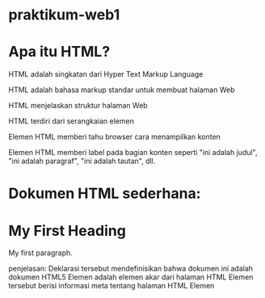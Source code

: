 # praktikum-web1
# Apa itu HTML?
HTML adalah singkatan dari Hyper Text Markup Language

HTML adalah bahasa markup standar untuk membuat halaman Web

HTML menjelaskan struktur halaman Web

HTML terdiri dari serangkaian elemen

Elemen HTML memberi tahu browser cara menampilkan konten

Elemen HTML memberi label pada bagian konten seperti "ini adalah judul", "ini adalah paragraf", "ini adalah tautan", dll.
# Dokumen HTML sederhana:
  <!DOCTYPE html>
<html>
<head>
<title> Page Title </title>
</head>
<body>
<h1>My First Heading</h1>
<p>My first paragraph.</p>
</body>
</html>
  penjelasan:
Deklarasi tersebut <!DOCTYPE html>mendefinisikan bahwa dokumen ini adalah dokumen HTML5
Elemen <html>adalah elemen akar dari halaman HTML
Elemen tersebut <head>berisi informasi meta tentang halaman HTML
Elemen <title>menentukan judul untuk halaman HTML (yang ditampilkan di bilah judul browser atau di tab halaman)
Elemen <body>mendefinisikan badan dokumen, dan merupakan wadah untuk semua konten yang terlihat, seperti judul, paragraf, gambar, hyperlink, tabel, daftar, dll.
Elemen <h1>mendefinisikan judul besar
Elemen <p>mendefinisikan paragraf
  
# Apa itu Elemen HTML?
Elemen HTML ditentukan oleh tag awal, beberapa konten, dan tag akhir:
< tagname > Konten ada di sini... < /tagname >
Elemen HTML adalah segalanya mulai dari tag awal hingga tag akhir:
<h1> Judul Pertama Saya </h1>​​
< p > Paragraf pertama saya. < /p >
Elemen HTML dapat disarangkan (artinya elemen dapat berisi elemen lain).
Semua dokumen HTML terdiri dari elemen HTML bersarang.
Contoh berikut berisi empat elemen HTML ( <html>, <body>, <h1> dan <p>) 
Elemennya <html>adalah elemen root dan mendefinisikan keseluruhan dokumen HTML. Ini memiliki tag awal <html>dan tag akhir </html>.
Lalu, di dalam <html>elemen tersebut terdapat <body> elemen  
Elemen <body>mendefinisikan isi dokumen. Ini memiliki tag awal <body>dan tag akhir </body>.
Kemudian, di dalam <body>elemen tersebut terdapat dua elemen lainnya: <h1>dan <p>  
Elemen <h1>mendefinisikan judul. Ini memiliki tag awal <h1>dan tag akhir </h1>  
Elemen <p>mendefinisikan paragraf. Ini memiliki tag awal <p>dan tag akhir </p>  
Elemen HTML yang tidak memiliki konten disebut elemen kosong.
Tag <br>mendefinisikan jeda baris, dan merupakan elemen kosong tanpa tag penutup  
Tag HTML tidak membedakan huruf besar dan kecil: <P>artinya sama dengan <p>.
Standar HTML tidak memerlukan tag huruf kecil, tetapi direkomendasikan huruf kecil dalam HTML
  
 # Attributes HTML:
Semua elemen HTML dapat memiliki atribut
Atribut memberikan informasi tambahan tentang elemen
Atribut selalu ditentukan dalam tag awal
Atribut biasanya datang dalam pasangan nama/nilai seperti: name="value" 
Semua elemen HTML dapat memiliki atribut
Atribut hrefmenentukan <a>URL halaman yang dituju link tersebut
Atribut srcmenentukan <img>jalur ke gambar yang akan ditampilkan
Atribut widthdan heightmemberikan <img>informasi ukuran untuk gambar
Atribut altmenyediakan <img>teks alternatif untuk sebuah gambar
Atribut styledigunakan untuk menambahkan gaya ke suatu elemen, seperti warna, font, ukuran, dan lainnya
Atribut langtag <html>menyatakan bahasa halaman Web
Atribut titlemendefinisikan beberapa informasi tambahan tentang suatu elemen 

# Beberapa perintah di HTML:
  - Heading HTML
Heading HTML ditentukan dengan tag <h1>to <h6>.
<h1>mendefinisikan judul yang paling penting. <h6>mendefinisikan judul yang paling tidak penting
input:
<!DOCTYPE html>
<html>
<body>
<h1>This is heading 1</h1>
<h2>This is heading 2</h2>
<h3>This is heading 3</h3>
<h4>This is heading 4</h4>
<h5>This is heading 5</h5>
<h6>This is heading 6</h6>
</body>
</html>
output:
  - Paragraf HTML
Paragraf HTML didefinisikan dengan <p>tag
input:
<!DOCTYPE html>
<html>
<body>
<p>This is a paragraph.</p>
<p>This is another paragraph.</p>
</body>
</html>
output:
  - Link HTML
Link HTML ditentukan dengan <a>tag
Tujuan link ditentukan dalam hrefatribut. 
Atribut digunakan untuk memberikan informasi tambahan tentang elemen HTML.  
input:
<!DOCTYPE html>
<html>
<body>
<h2>HTML Links</h2>
<a href="https://www.w3schools.com">This is a link</a>
</body>
</html>
output:
  - gambar HTML
Gambar HTML ditentukan dengan <img>tag.
File sumber ( src), teks alternatif ( alt), width, dan heightdisediakan sebagai atribut
input:
<!DOCTYPE html>
<html>
<body>
<h2>HTML Images</h2>
<p>HTML images are defined with the img tag:</p>
<img src="w3schools.jpg" alt="W3Schools.com" width="104" height="142">
</body>
</html>
output:

